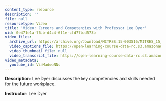 ```yaml
---
content_type: resource
description: ''
file: null
resourcetype: Video
title: 'Video: Careers and Competencies with Professor Lee Dyer'
uid: 0e471e1a-76cb-d4c4-6f1e-cfd77bbd573b
video_files:
  archive_url: https://archive.org/download/MITRES.15-003S16/MITRES_15_003S16_2-1-6_360p.mp4
  video_captions_file: https://open-learning-course-data-rc.s3.amazonaws.com/res-15-003-shaping-the-future-of-work-15-662x-spring-2016/da5ebcda8d62513ebb6d4266799be8cb_VieMadwoNNs.vtt
  video_thumbnail_file: null
  video_transcript_file: https://open-learning-course-data-rc.s3.amazonaws.com/res-15-003-shaping-the-future-of-work-15-662x-spring-2016/1cecf6936cf96ae0a48664835d135fec_VieMadwoNNs.pdf
video_metadata:
  youtube_id: VieMadwoNNs
---
```


**Description**: Lee Dyer discusses the key competencies and skills needed for the future workplace.

**Instructor**: Lee Dyer